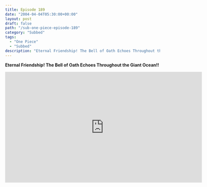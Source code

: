 ```yaml
---
title: Episode 189
date: "2004-04-04T05:30:00+00:00"
layout: post
draft: false
path: "/sub-one-piece-episode-189"
category: "Subbed"
tags:
  - "One Piece"
  - "Subbed"
description: "Eternal Friendship! The Bell of Oath Echoes Throughout the Giant Ocean!!"
---
```


**Eternal Friendship! The Bell of Oath Echoes Throughout the Giant Ocean!!**

<iframe width="640" height="360" src="https://www.rapidvideo.com/e/FXQGJJDPD1" frameborder="0" marginwidth=0 marginheight=0 scrolling=no allowfullscreen></iframe>

